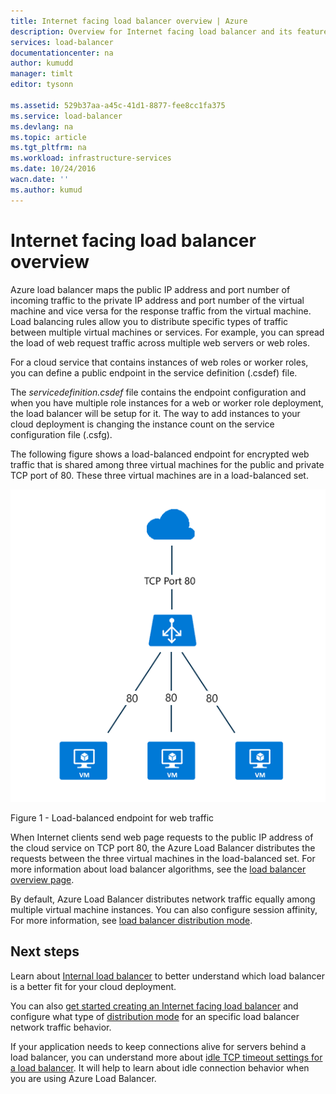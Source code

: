 ```yaml
---
title: Internet facing load balancer overview | Azure
description: Overview for Internet facing load balancer and its features. How a load balancer works for Azure using virtual machines and cloud services.
services: load-balancer
documentationcenter: na
author: kumudd
manager: timlt
editor: tysonn

ms.assetid: 529b37aa-a45c-41d1-8877-fee8cc1fa375
ms.service: load-balancer
ms.devlang: na
ms.topic: article
ms.tgt_pltfrm: na
ms.workload: infrastructure-services
ms.date: 10/24/2016
wacn.date: ''
ms.author: kumud
---
```


# Internet facing load balancer overview

Azure load balancer maps the public IP address and port number of incoming traffic to the private IP address and port number of the virtual machine and vice versa for the response traffic from the virtual machine. Load balancing rules allow you to distribute specific types of traffic between multiple virtual machines or services. For example, you can spread the load of web request traffic across multiple web servers or web roles.

For a cloud service that contains instances of web roles or worker roles, you can define a public endpoint in the service definition (.csdef) file.

The *servicedefinition.csdef* file contains the endpoint configuration and when you have multiple role instances for a web or worker role deployment, the load balancer will be setup for it. The way to add instances to your cloud deployment is changing the instance count on the service configuration file (.csfg).

The following figure shows a load-balanced endpoint for encrypted web traffic that is shared among three virtual machines for the public and private TCP port of 80. These three virtual machines are in a load-balanced set.

![public load balancer example](./media/load-balancer-internet-overview/IC727496.png)

Figure 1 - Load-balanced endpoint for web traffic

When Internet clients send web page requests to the public IP address of the cloud service on TCP port 80, the Azure Load Balancer distributes the requests between the three virtual machines in the load-balanced set. For more information about load balancer algorithms, see the [load balancer overview page](load-balancer-overview.md#load-balancer-features).

By default, Azure Load Balancer distributes network traffic equally among multiple virtual machine instances. You can also configure session affinity, For more information, see [load balancer distribution mode](load-balancer-distribution-mode.md).

## Next steps

Learn about [Internal load balancer](load-balancer-internal-overview.md) to better understand which load balancer is a better fit for your cloud deployment.

You can also [get started creating an Internet facing load balancer](load-balancer-get-started-internet-arm-ps.md) and configure what type of [distribution mode](load-balancer-distribution-mode.md) for an specific load balancer network traffic behavior.

If your application needs to keep connections alive for servers behind a load balancer, you can understand more about [idle TCP timeout settings for a load balancer](load-balancer-tcp-idle-timeout.md). It will help to learn about idle connection behavior when you are using Azure Load Balancer.